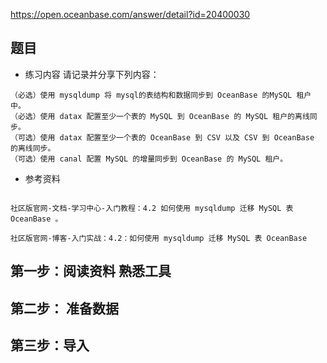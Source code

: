 https://open.oceanbase.com/answer/detail?id=20400030

## 题目

- 练习内容
请记录并分享下列内容：
~~~
（必选）使用 mysqldump 将 mysql的表结构和数据同步到 OceanBase 的MySQL 租户中。
（必选）使用 datax 配置至少一个表的 MySQL 到 OceanBase 的 MySQL 租户的离线同步。
（可选）使用 datax 配置至少一个表的 OceanBase 到 CSV 以及 CSV 到 OceanBase 的离线同步。
（可选）使用 canal 配置 MySQL 的增量同步到 OceanBase 的 MySQL 租户。
~~~


- 参考资料

~~~

社区版官网-文档-学习中心-入门教程：4.2 如何使用 mysqldump 迁移 MySQL 表 OceanBase 。

社区版官网-博客-入门实战：4.2：如何使用 mysqldump 迁移 MySQL 表 OceanBase
~~~



## 第一步：阅读资料 熟悉工具


## 第二步： 准备数据


## 第三步：导入


